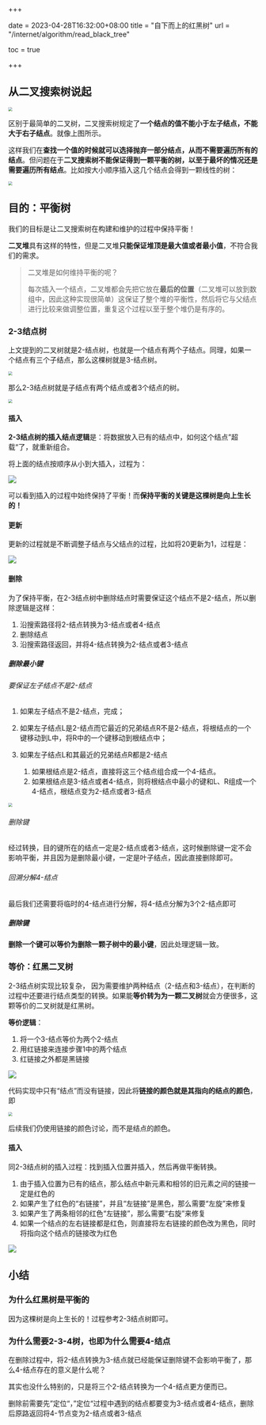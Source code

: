 +++

date = 2023-04-28T16:32:00+08:00
title = "自下而上的红黑树"
url = "/internet/algorithm/read_black_tree"

toc = true

+++



## 从二叉搜索树说起

<img src="https://raw.githubusercontent.com/stong1994/images/master/picgo/202304280957665.png" style="zoom:50%;" />

区别于最简单的二叉树，二叉搜索树规定了**一个结点的值不能小于左子结点，不能大于右子结点**。就像上图所示。

这样我们在**查找一个值的时候就可以选择抛弃一部分结点，从而不需要遍历所有的结点**。但问题在于**二叉搜索树不能保证得到一颗平衡的树，以至于最坏的情况还是需要遍历所有结点**。比如按大小顺序插入这几个结点会得到一颗线性的树：

<img src="https://raw.githubusercontent.com/stong1994/images/master/picgo/202304281035243.png" style="zoom:50%;" />

## 目的：平衡树

我们的目标是让二叉搜索树在构建和维护的过程中保持平衡！

**二叉堆**具有这样的特性，但是二叉堆**只能保证堆顶是最大值或者最小值**，不符合我们的需求。

> 二叉堆是如何维持平衡的呢？
>
> 每次插入一个结点，二叉堆都会先把它放在**最后的位置**（二叉堆可以放到数组中，因此这种实现很简单）这保证了整个堆的平衡性，然后将它与父结点进行比较来做调整位置，重复这个过程以至于整个堆仍是有序的。



### 2-3结点树

上文提到的二叉树就是2-结点树，也就是一个结点有两个子结点。同理，如果一个结点有三个子结点，那么这棵树就是3-结点树。

<img src="https://raw.githubusercontent.com/stong1994/images/master/picgo/202304281334635.png" style="zoom:50%;" />

那么2-3结点树就是子结点有两个结点或者3个结点的树。

<img src="https://raw.githubusercontent.com/stong1994/images/master/picgo/202304281335194.png" style="zoom:50%;" />

#### 插入

**2-3结点树的插入结点逻辑**是：将数据放入已有的结点中，如何这个结点”超载“了，就重新组合。

将上面的结点按顺序从小到大插入，过程为：

![](https://raw.githubusercontent.com/stong1994/images/master/picgo/202304281526982.png)

可以看到插入的过程中始终保持了平衡！而**保持平衡的关键是这棵树是向上生长的！**

#### 更新

更新的过程就是不断调整子结点与父结点的过程，比如将20更新为1，过程是：

![](https://raw.githubusercontent.com/stong1994/images/master/picgo/202304281714602.png)

#### 删除

为了保持平衡，在2-3结点树中删除结点时需要保证这个结点不是2-结点，所以删除逻辑是这样：

1. 沿搜索路径将2-结点转换为3-结点或者4-结点
2. 删除结点
3. 沿搜索路径返回，并将4-结点转换为2-结点或者3-结点

##### 删除最小键

###### 要保证左子结点不是2-结点

1. 如果左子结点不是2-结点，完成；
1. 如果左子结点L是2-结点而它最近的兄弟结点R不是2-结点，将根结点的一个键移动到L中，将R中的一个键移动到根结点中；

3. 如果左子结点L和其最近的兄弟结点R都是2-结点
   1. 如果根结点是2-结点，直接将这三个结点组合成一个4-结点。
   2. 如果根结点是3-结点或者4-结点，则将根结点中最小的键和L、R组成一个4-结点，根结点变为2-结点或者3-结点

<img src="https://raw.githubusercontent.com/stong1994/images/master/picgo/202305051737273.png" style="zoom:50%;" />

###### 删除键

经过转换，目的键所在的结点一定是2-结点或者3-结点，这时候删除键一定不会影响平衡，并且因为是删除最小键，一定是叶子结点，因此直接删除即可。

###### 回溯分解4-结点

最后我们还需要将临时的4-结点进行分解，将4-结点分解为3个2-结点即可

##### 删除键

**删除一个键可以等价为删除一颗子树中的最小键**，因此处理逻辑一致。



### 等价：红黑二叉树

2-3结点树实现比较复杂， 因为需要维护两种结点（2-结点和3-结点），在判断的过程中还要进行结点类型的转换。如果能**等价转为为一颗二叉树**就会方便很多，这颗等价的二叉树就是红黑树。

**等价逻辑**：

1. 将一个3-结点等价为两个2-结点
1. 用红链接来连接步骤1中的两个结点
1. 红链接之外都是黑链接

![](https://raw.githubusercontent.com/stong1994/images/master/picgo/202305041130547.png)

代码实现中只有“结点”而没有链接，因此将**链接的颜色就是其指向的结点的颜色**，即

<img src="https://raw.githubusercontent.com/stong1994/images/master/picgo/202305041134544.png" style="zoom:50%;" />

后续我们仍使用链接的颜色讨论，而不是结点的颜色。

#### 插入

同2-3结点树的插入过程：找到插入位置并插入，然后再做平衡转换。

1. 由于插入位置为已有的结点，那么结点中新元素和相邻的旧元素之间的链接一定是红色的
1. 如果产生了红色的“右链接”，并且“左链接”是黑色，那么需要“左旋”来修复
1. 如果产生了两条相邻的红色“左链接”，那么需要“右旋”来修复
1. 如果一个结点的左右链接都是红色，则直接将左右链接的颜色改为黑色，同时将指向这个结点的链接改为红色

![](https://raw.githubusercontent.com/stong1994/images/master/picgo/202305041451033.png)

## 小结

### 为什么红黑树是平衡的

因为这棵树是向上生长的！过程参考2-3结点树即可。

### 为什么需要2-3-4树，也即为什么需要4-结点

在删除过程中，将2-结点转换为3-结点就已经能保证删除键不会影响平衡了，那么4-结点存在的意义是什么呢？

其实也没什么特别的，只是将三个2-结点转换为一个4-结点更方便而已。

删除前需要先”定位“，”定位“过程中遇到的结点都要变为3-结点或者4-结点，删除后原路返回将4-节点变为2-结点或者3-结点


